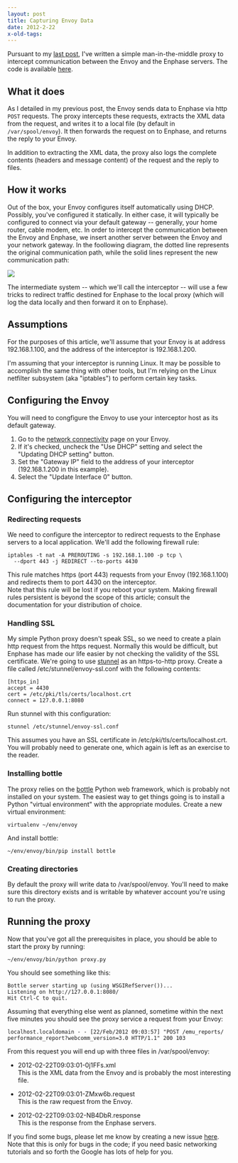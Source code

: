 ```yaml
---
layout: post
title: Capturing Envoy Data
date: 2012-2-22
x-old-tags: 
---
```


Pursuant to my [last post][1], I've written a simple man-in-the-middle proxy to intercept communication between the Envoy and the Enphase servers. The code is available [here][2].  
  


## What it does

  
As I detailed in my previous post, the Envoy sends data to Enphase via http `POST` requests. The proxy intercepts these requests, extracts the XML data from the request, and writes it to a local file (by default in `/var/spool/envoy`). It then forwards the request on to Enphase, and returns the reply to your Envoy.  
  
In addition to extracting the XML data, the proxy also logs the complete contents (headers and message content) of the request and the reply to files.  
  


## How it works

  
Out of the box, your Envoy configures itself automatically using DHCP. Possibly, you've configured it statically. In either case, it will typically be configured to connect via your default gateway -- generally, your home router, cable modem, etc. In order to intercept the communication between the Envoy and Enphase, we insert another server between the Envoy and your network gateway. In the foollowing diagram, the dotted line represents the original communication path, while the solid lines represent the new communication path:  
  


[![][3]][4]

  
The intermediate system -- which we'll call the interceptor -- will use a few tricks to redirect traffic destined for Enphase to the local proxy (which will log the data locally and then forward it on to Enphase).  
  


## Assumptions

  
For the purposes of this article, we'll assume that your Envoy is at address 192.168.1.100, and the address of the interceptor is 192.168.1.200.  
  
I'm assuming that your interceptor is running Linux. It may be possible to accomplish the same thing with other tools, but I'm relying on the Linux netfilter subsystem (aka "iptables") to perform certain key tasks.  
  


## Configuring the Envoy

  
You will need to congfigure the Envoy to use your interceptor host as its default gateway.  
  


  1. Go to the [network connectivity][5] page on your Envoy.
  2. If it's checked, uncheck the "Use DHCP" setting and select the "Updating DHCP setting" button.
  3. Set the "Gateway IP" field to the address of your interceptor (192.168.1.200 in this example).
  4. Select the "Update Interface 0" button.
  


## Configuring the interceptor

  


### Redirecting requests

  
We need to configure the interceptor to redirect requests to the Enphase servers to a local application. We'll add the following firewall rule:  

    
    iptables -t nat -A PREROUTING -s 192.168.1.100 -p tcp \
      --dport 443 -j REDIRECT --to-ports 4430
    

This rule matches https (port 443) requests from your Envoy (192.168.1.100) and redirects them to port 4430 on the interceptor.  
Note that this rule will be lost if you reboot your system. Making firewall rules persistent is beyond the scope of this article; consult the documentation for your distribution of choice.  
  


### Handling SSL

  
My simple Python proxy doesn't speak SSL, so we need to create a plain http request from the https request. Normally this would be difficult, but Enphase has made our life easier by not checking the validity of the SSL certificate. We're going to use [stunnel][6] as an https-to-http proxy. Create a file called /etc/stunnel/envoy-ssl.conf with the following contents:  

    
    [https_in]
    accept = 4430
    cert = /etc/pki/tls/certs/localhost.crt
    connect = 127.0.0.1:8080
    

Run stunnel with this configuration:  

    
    stunnel /etc/stunnel/envoy-ssl.conf
    

  
This assumes you have an SSL certificate in /etc/pki/tls/certs/localhost.crt. You will probably need to generate one, which again is left as an exercise to the reader.  
  


### Installing bottle

  


The proxy relies on the [bottle][7] Python web framework, which is probably not installed on your system. The easiest way to get things going is to install a Python "virtual environment" with the appropriate modules. Create a new virtual environment:
    
    virtualenv ~/env/envoy
    

And install bottle:
    
    ~/env/envoy/bin/pip install bottle

  


### Creating directories

  


By default the proxy will write data to /var/spool/envoy. You'll need to make sure this directory exists and is writable by whatever account you're using to run the proxy.

  


## Running the proxy

  


Now that you've got all the prerequisites in place, you should be able to start the proxy by running:
    
    ~/env/envoy/bin/python proxy.py
    

You should see something like this:
    
    Bottle server starting up (using WSGIRefServer())...
    Listening on http://127.0.0.1:8080/
    Hit Ctrl-C to quit.
    

  


Assuming that everything else went as planned, sometime within the next five minutes you should see the proxy service a request from your Envoy:

  

    
    localhost.localdomain - - [22/Feb/2012 09:03:57] "POST /emu_reports/
    performance_report?webcomm_version=3.0 HTTP/1.1" 200 103
    

  


From this request you will end up with three files in /var/spool/envoy:

  - 2012-02-22T09:03:01-0j1FFs.xml  
This is the XML data from the Envoy and is probably the most interesting file.

  - 2012-02-22T09:03:01-ZMxw6b.request  
This is the raw request from the Envoy.

  - 2012-02-22T09:03:02-NB4DbR.response  
This is the response from the Enphase servers.

  


If you find some bugs, please let me know by creating a new issue [here][8]. Note that this is only for bugs in the code; if you need basic networking tutorials and so forth the Google has lots of help for you.

  


[1]: http://blog.oddbit.com/2012/02/enphase-envoy-xml-data-format.html
[2]: https://github.com/larsks/envoy-tools
[3]: http://4.bp.blogspot.com/-pe4CDIiBmm4/T0TwAojvWwI/AAAAAAAABcw/KrgJigWlHys/s400/envoy.png
[4]: http://4.bp.blogspot.com/-pe4CDIiBmm4/T0TwAojvWwI/AAAAAAAABcw/KrgJigWlHys/s1600/envoy.png
[5]: http://192.168.1.100/admin/lib/network_display?locale=en
[6]: http://www.stunnel.org/
[7]: http://bottlepy.org/
[8]: https://github.com/larsks/envoy-tools/issues

